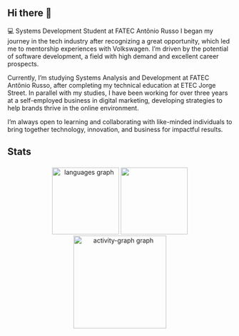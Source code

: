 ## Hi there 👋

💻 Systems Development Student at FATEC Antônio Russo
I began my journey in the tech industry after recognizing a great opportunity, which led me to mentorship experiences with Volkswagen. I’m driven by the potential of software development, a field with high demand and excellent career prospects.

Currently, I’m studying Systems Analysis and Development at FATEC Antônio Russo, after completing my technical education at ETEC Jorge Street. In parallel with my studies, I have been working for over three years at a self-employed business in digital marketing, developing strategies to help brands thrive in the online environment.

I’m always open to learning and collaborating with like-minded individuals to bring together technology, innovation, and business for impactful results.

<h2 align="left">Stats</h2>

###

<div align="center">
  <img src="https://github-readme-stats.vercel.app/api/top-langs?username=HCanosa&locale=en&hide_title=false&layout=compact&card_width=320&langs_count=5&theme=dracula&hide_border=false&order=2" height="150" alt="languages graph"  />
  <img height="150" src="https://i.pinimg.com/originals/77/85/2e/77852e04650f65362d29552c07e58715.gif"  />
  <img height="208" src="https://github-readme-activity-graph.vercel.app/graph?username=HCanosa&radius=16&theme=react&area=true&order=5" height="300" alt="activity-graph graph"  />

###
